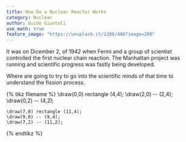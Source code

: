 ```yaml
---
title: How Do a Nuclear Reactor Works
category: Nuclear
author: Guido Giuntoli
use_math: true
feature_image: "https://unsplash.it/1200/400?image=200"
---
```


It was on Dicember 2, of 1942 when Fermi and a group of scientist controlled the first nuclear chain reaction. The
Manhattan project was running and scientific progress was fastly being developed.

Where are going to try to go into the scientific minds of that time to understand the fission process.


{% tikz filename %}
    \draw(0,0) rectangle (4,4);
    \draw(2,0) -- (2,4);
    \draw(0,2) -- (4,2);

    \draw(7,0) rectangle (11,4);
    \draw(9,0) -- (9,4);
    \draw(7,2) -- (11,2);
{% endtikz %}

#
